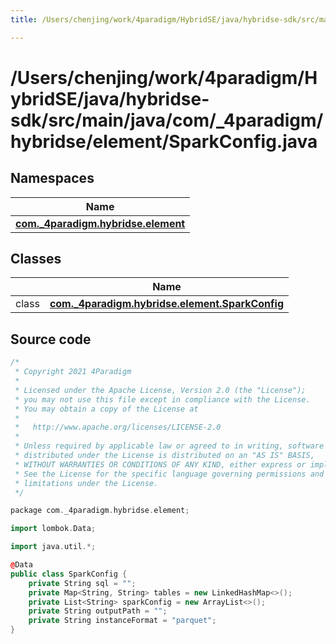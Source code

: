 ```yaml
---
title: /Users/chenjing/work/4paradigm/HybridSE/java/hybridse-sdk/src/main/java/com/_4paradigm/hybridse/element/SparkConfig.java

---
```

# /Users/chenjing/work/4paradigm/HybridSE/java/hybridse-sdk/src/main/java/com/_4paradigm/hybridse/element/SparkConfig.java

## Namespaces

| Name           |
| -------------- |
| **[com._4paradigm.hybridse.element](/hybridse/usage/api/java/Namespaces/namespacecom_1_1__4paradigm_1_1hybridse_1_1element.md)**  |

## Classes

|                | Name           |
| -------------- | -------------- |
| class | **[com._4paradigm.hybridse.element.SparkConfig](/hybridse/usage/api/java/Classes/classcom_1_1__4paradigm_1_1hybridse_1_1element_1_1_spark_config.md)**  |




## Source code

```cpp
/*
 * Copyright 2021 4Paradigm
 *
 * Licensed under the Apache License, Version 2.0 (the "License");
 * you may not use this file except in compliance with the License.
 * You may obtain a copy of the License at
 *
 *   http://www.apache.org/licenses/LICENSE-2.0
 *
 * Unless required by applicable law or agreed to in writing, software
 * distributed under the License is distributed on an "AS IS" BASIS,
 * WITHOUT WARRANTIES OR CONDITIONS OF ANY KIND, either express or implied.
 * See the License for the specific language governing permissions and
 * limitations under the License.
 */

package com._4paradigm.hybridse.element;

import lombok.Data;

import java.util.*;

@Data
public class SparkConfig {
    private String sql = "";
    private Map<String, String> tables = new LinkedHashMap<>();
    private List<String> sparkConfig = new ArrayList<>();
    private String outputPath = "";
    private String instanceFormat = "parquet";
}
```



